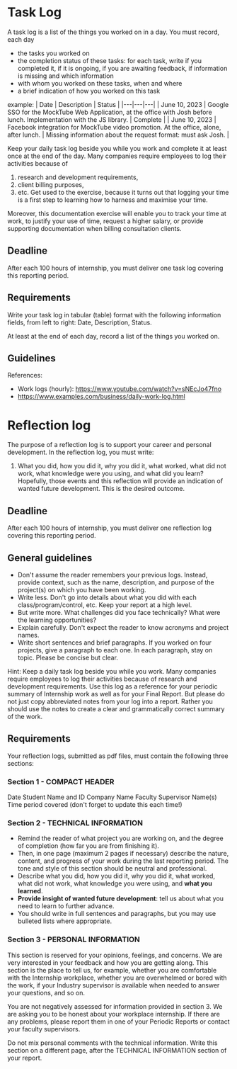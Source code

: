 # Task Log

A task log is a list of the things you worked on in a day. You must record, each day
- the tasks you worked on
- the completion status of these tasks: for each task, write if you completed it, if it is ongoing, if you are awaiting feedback, if information is missing and which information
- with whom you worked on these tasks, when and where
- a brief indication of how you worked on this task

example:
| Date  | Description  | Status  |
|---|---|---|
| June 10, 2023 | Google SSO for the MockTube Web Application, at the office with Josh before lunch. Implementation with the JS library. | Complete  |
| June 10, 2023 | Facebook integration for MockTube video promotion. At the office, alone, after lunch.  | Missing information about the request format: must ask Josh. |

Keep your daily task log beside you while you work and complete it at least once at the end of the day. Many companies require employees to log their activities because of
1. research and development requirements,
2. client billing purposes,
3. etc.
Get used to the exercise, because it turns out that logging your time is a first step to learning how to harness and maximise your time.

Moreover, this documentation exercise will enable you to track your time at work, to justify your use of time, request a higher salary, or provide supporting documentation when billing consultation clients.

## Deadline

After each 100 hours of internship, you must deliver one task log covering this reporting period.

## Requirements

Write your task log in tabular (table) format with the following information fields, from left to right: Date, Description, Status.

At least at the end of each day, record a list of the things you worked on.

## Guidelines

References:
- Work logs (hourly): https://www.youtube.com/watch?v=sNEcJo47fno
- https://www.examples.com/business/daily-work-log.html


# Reflection log

The purpose of a reflection log is to support your career and personal development. In the reflection log, you must write:
1) What you did, how you did it, why you did it, what worked, what did not work, what knowledge were you using, and what did you learn?
Hopefully, those events and this reflection will provide an indication of wanted future development. This is the desired outcome.

## Deadline

After each 100 hours of internship, you must deliver one reflection log covering this reporting period.

## General guidelines

- Don't assume the reader remembers your previous logs. Instead, provide context, such as the name, description, and purpose of the project(s) on which you have been working.
- Write less. Don't go into details about what you did with each class/program/control, etc. Keep your report at a high level.
- But write more. What challenges did you face technically? What were the learning opportunities?
- Explain carefully. Don't expect the reader to know acronyms and project names.
- Write short sentences and brief paragraphs. If you worked on four projects, give a paragraph to each one. In each paragraph, stay on topic. Please be concise but clear.

Hint: Keep a daily task log beside you while you work. Many companies require employees to log their activities because of research and development requirements. Use this log as a reference for your periodic summary of Internship work as well as for your Final Report. But please do not just copy abbreviated notes from your log into a report. Rather you should use the notes to create a clear and grammatically correct summary of the work. 

## Requirements

Your reflection logs, submitted as pdf files, must contain the following three sections: 

### Section 1 - COMPACT HEADER 

Date 
Student Name and ID 
Company Name 
Faculty Supervisor Name(s) 
Time period covered (don't forget to update this each time!) 

### Section 2 - TECHNICAL INFORMATION 

- Remind the reader of what project you are working on, and the degree of completion (how far you are from finishing it). 
- Then, in one page (maximum 2 pages if necessary) describe the nature, content, and progress of your work during the last reporting period. The tone and style of this section should be neutral and professional. 
- Describe what you did, how you did it, why you did it, what worked, what did not work, what knowledge you were using, and **what you learned**.
- **Provide insight of wanted future development**: tell us about what you need to learn to further advance.
- You should write in full sentences and paragraphs, but you may use bulleted lists where appropriate.

### Section 3 - PERSONAL INFORMATION

This section is reserved for your opinions, feelings, and concerns. We are very interested in your feedback and how you are getting along. This section is the place to tell us, for example, whether you are comfortable with the Internship workplace, whether you are overwhelmed or bored with the work, if your Industry supervisor is available when needed to answer your questions, and so on. 

You are not negatively assessed for information provided in section 3. We are asking you to be honest about your workplace internship. If there are any problems, please report them in one of your Periodic Reports or contact your faculty supervisors. 

Do not mix personal comments with the technical information. Write this section on a different page, after the TECHNICAL INFORMATION section of your report.
